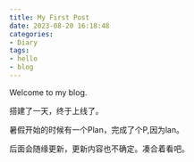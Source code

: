 ```yaml
---
title: My First Post
date: 2023-08-20 16:18:48
categories:  
- Diary  
tags:  
- hello
- blog
---
```

Welcome to my blog.

搭建了一天，终于上线了。

暑假开始的时候有一个Plan，完成了个P,因为lan。

后面会随缘更新，更新内容也不确定。凑合着看吧。